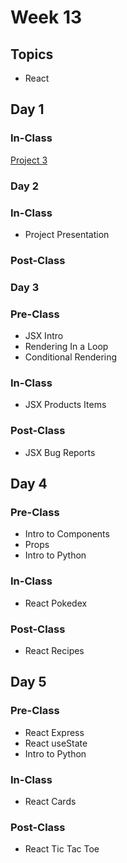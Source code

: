 # Week 13

## Topics

* React

## Day 1

### In-Class

[Project 3](../../projects/project-3-full-stack-game.md)

### **Day 2**

### **In-Class**

* Project Presentation

### Post-Class

### **Day 3**

### Pre-Class

* JSX Intro
* Rendering In a Loop
* Conditional Rendering

### In-Class

* JSX Products Items 

### Post-Class

* JSX Bug Reports

## Day 4

### Pre-Class

* Intro to Components
* Props 
* Intro to Python

### In-Class

* React Pokedex

### Post-Class

* React Recipes

## Day 5

### Pre-Class

* React Express
* React useState
* Intro to Python

### In-Class

* React Cards

### Post-Class

* React Tic Tac Toe

